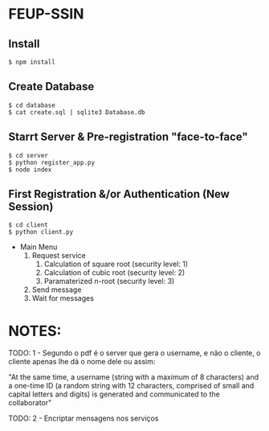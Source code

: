 # FEUP-SSIN

## Install
    $ npm install

## Create Database
    $ cd database
    $ cat create.sql | sqlite3 Database.db

## Starrt Server & Pre-registration "face-to-face"
    $ cd server 
    $ python register_app.py
    $ node index

## First Registration &/or Authentication (New Session)
    $ cd client
    $ python client.py

* Main Menu
    1. Request service
        1. Calculation of square root (security level: 1)
        2. Calculation of cubic  root (security level: 2)
        3. Paramaterized n-root (security level: 3)
    2. Send message
    3. Wait for messages


# NOTES:
TODO: 1 - Segundo o pdf é o server que gera o username, e não o cliente, o cliente apenas lhe dá o nome dele ou assim:

"At the same time, a username (string with a maximum of 8 characters) and a one-time ID (a random string with 12 characters, comprised of small and capital letters and digits) is generated and communicated to the collaborator"

TODO: 2 - Encriptar mensagens nos serviços
